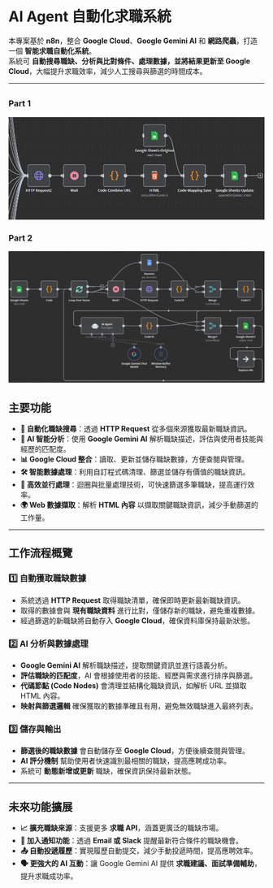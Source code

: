 # AI Agent 自動化求職系統

本專案基於 **n8n**，整合 **Google Cloud**、**Google Gemini AI** 和 **網路爬蟲**，打造一個 **智能求職自動化系統**。  
系統可 **自動搜尋職缺、分析與比對條件、處理數據，並將結果更新至 Google Cloud**，大幅提升求職效率，減少人工搜尋與篩選的時間成本。

---
## 
### Part 1
![image](/image/AI_Agent_Part1.jpg)
### Part 2
![image](/image/AI_Agent_Part2.jpg)

## 主要功能

- **📌 自動化職缺搜尋**：透過 **HTTP Request** 從多個來源獲取最新職缺資訊。  
- **🧠 AI 智能分析**：使用 **Google Gemini AI** 解析職缺描述，評估與使用者技能與經歷的匹配度。  
- **📊 Google Cloud 整合**：讀取、更新並儲存職缺數據，方便查閱與管理。  
- **🛠 智能數據處理**：利用自訂程式碼清理、篩選並儲存有價值的職缺資訊。  
- **🔄 高效並行處理**：迴圈與批量處理技術，可快速篩選多筆職缺，提高運行效率。  
- **🌍 Web 數據擷取**：解析 **HTML 內容** 以擷取關鍵職缺資訊，減少手動篩選的工作量。   

---

## 工作流程概覽

### **1️⃣ 自動獲取職缺數據**
- 系統透過 **HTTP Request** 取得職缺清單，確保即時更新最新職缺資訊。  
- 取得的數據會與 **現有職缺資料** 進行比對，僅儲存新的職缺，避免重複數據。  
- 經過篩選的新職缺將自動存入 **Google Cloud**，確保資料庫保持最新狀態。  

### **2️⃣ AI 分析與數據處理**
- **Google Gemini AI** 解析職缺描述，提取關鍵資訊並進行語義分析。  
- **評估職缺的匹配度**，AI 會根據使用者的技能、經歷與需求進行排序與篩選。  
- **代碼節點 (Code Nodes)** 會清理並結構化職缺資訊，如解析 URL 並擷取 HTML 內容。  
- **映射與篩選邏輯** 確保獲取的數據準確且有用，避免無效職缺進入最終列表。  

### **3️⃣ 儲存與輸出**
- **篩選後的職缺數據** 會自動儲存至 **Google Cloud**，方便後續查閱與管理。  
- **AI 評分機制** 幫助使用者快速識別最相關的職缺，提高應聘成功率。  
- 系統可 **動態新增或更新** 職缺，確保資訊保持最新狀態。  

---

## 未來功能擴展
- **📈 擴充職缺來源**：支援更多 **求職 API**，涵蓋更廣泛的職缺市場。  
- **📩 加入通知功能**：透過 **Email 或 Slack** 提醒最新符合條件的職缺機會。  
- **📤 自動投遞履歷**：實現履歷自動提交，減少手動投遞時間，提高應聘效率。  
- **🗣 更強大的 AI 互動**：讓 Google Gemini AI 提供 **求職建議、面試準備輔助**，提升求職成功率。
